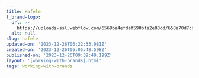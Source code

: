 ```yaml
---
title: Hafele
f_brand-logo:
  url: >-
    https://uploads-ssl.webflow.com/6569ba4efdaf590bfa2e88dd/658a70d7cbb8c58460d81251_Untitled%20design%20(23).png
  alt: null
slug: hafele
updated-on: '2023-12-26T06:22:33.081Z'
created-on: '2023-12-26T06:05:48.598Z'
published-on: '2023-12-26T09:39:49.199Z'
layout: '[working-with-brands].html'
tags: working-with-brands
---
```



